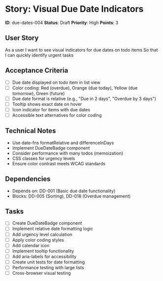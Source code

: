 # Story: Visual Due Date Indicators

**ID**: due-dates-004
**Status**: Draft
**Priority**: High
**Points**: 3

## User Story
As a user
I want to see visual indicators for due dates on todo items
So that I can quickly identify urgent tasks

## Acceptance Criteria
- [ ] Due date displayed on todo item in list view
- [ ] Color coding: Red (overdue), Orange (due today), Yellow (due tomorrow), Green (future)
- [ ] Due date format is relative (e.g., "Due in 2 days", "Overdue by 3 days")
- [ ] Tooltip shows exact date on hover
- [ ] Icon indicator for items with due dates
- [ ] Accessible text alternatives for color coding

## Technical Notes
- Use date-fns formatRelative and differenceInDays
- Implement DueDateBadge component
- Consider performance with many todos (memoization)
- CSS classes for urgency levels
- Ensure color contrast meets WCAG standards

## Dependencies
- Depends on: DD-001 (Basic due date functionality)
- Blocks: DD-005 (Sorting), DD-018 (Overdue management)

## Tasks
- [ ] Create DueDateBadge component
- [ ] Implement relative date formatting logic
- [ ] Add urgency level calculation
- [ ] Apply color coding styles
- [ ] Add calendar icon
- [ ] Implement tooltip functionality
- [ ] Add aria-labels for accessibility
- [ ] Create unit tests for date formatting
- [ ] Performance testing with large lists
- [ ] Cross-browser visual testing